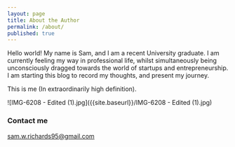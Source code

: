```yaml
---
layout: page
title: About the Author
permalink: /about/
published: true
---
```



Hello world! My name is Sam, and I am a recent University graduate. I am currently feeling my way in professional life, whilst simultaneously being unconsciously dragged towards the world of startups and entrepreneurship. I am starting this blog to record my thoughts, and present my journey.


This is me (In extraordinarily high definition).


![IMG-6208 - Edited (1).jpg]({{site.baseurl}}/IMG-6208 - Edited (1).jpg)



### Contact me

[sam.w.richards95@gmail.com](mailto:sam.w.richards95@gmail.com)
